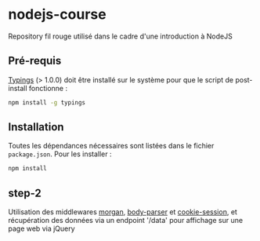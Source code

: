 # nodejs-course

Repository fil rouge utilisé dans le cadre d'une introduction à NodeJS


## Pré-requis

[Typings](https://github.com/typings/typings) (> 1.0.0) doit être installé sur le système pour que le script de post-install fonctionne :  

```bash
npm install -g typings
```

## Installation

Toutes les dépendances nécessaires sont listées dans le fichier `package.json`. Pour les installer :  
```bash
npm install
```

## step-2

Utilisation des middlewares [morgan](https://github.com/expressjs/cookie-session), [body-parser](https://github.com/expressjs/body-parser) et [cookie-session](https://github.com/expressjs/cookie-session), et récupération des données via un endpoint '/data' pour affichage sur une page web via jQuery
